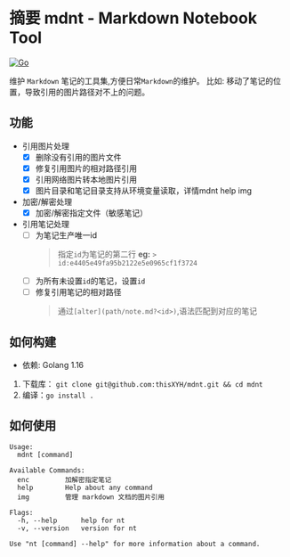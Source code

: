 # 摘要 mdnt - Markdown Notebook Tool
[![Go](https://github.com/thisXYH/mdnt/actions/workflows/go.yml/badge.svg)](https://github.com/thisXYH/mdnt/actions/workflows/go.yml)

维护 `Markdown` 笔记的工具集,方便日常`Markdown`的维护。
比如: 移动了笔记的位置，导致引用的图片路径对不上的问题。

## 功能
* 引用图片处理
  * [X] 删除没有引用的图片文件
  * [X] 修复引用图片的相对路径引用
  * [X] 引用网络图片转本地图片引用
  * [X] 图片目录和笔记目录支持从环境变量读取，详情mdnt help img
* 加密/解密处理
  * [X] 加密/解密指定文件（敏感笔记）
* 引用笔记处理
  * [ ] 为笔记生产唯一id
    > 指定`id`为笔记的第二行
    > **eg:** `> id:e4405e49fa95b2122e5e0965cf1f3724`
  * [ ] 为所有未设置`id`的笔记，设置`id`
  * [ ] 修复引用笔记的相对路径
    > 通过`[alter](path/note.md?<id>)`,语法匹配到对应的笔记

## 如何构建
* 依赖: Golang 1.16

1. 下载库： `git clone git@github.com:thisXYH/mdnt.git && cd mdnt`
1. 编译：`go install .`

## 如何使用
````
Usage:
  mdnt [command]

Available Commands:
  enc         加解密指定笔记
  help        Help about any command
  img         管理 markdown 文档的图片引用

Flags:
  -h, --help      help for nt
  -v, --version   version for nt

Use "nt [command] --help" for more information about a command.
````